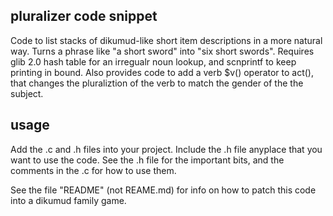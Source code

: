 ## pluralizer code snippet

Code to list stacks of dikumud-like short item descriptions in a more natural
way. Turns a phrase like "a short sword" into "six short swords". Requires glib
2.0 hash table for an irregualr noun lookup, and scnprintf to keep printing in
bound. Also provides code to add a verb $v() operator to act(), that changes
the pluraliztion of the verb to match the gender of the the subject.

## usage

Add the .c and .h files into your project.  Include the .h file anyplace that
you want to use the code.  See the .h file for the important bits, and the
comments in the .c for how to use them.

See the file "README" (not REAME.md) for info on how to patch this code into a
dikumud family game.
